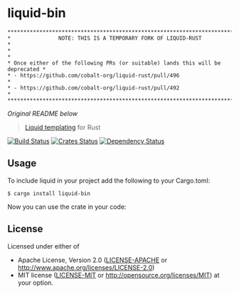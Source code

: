 liquid-bin
===========

    ********************************************************************************
    *               NOTE: THIS IS A TEMPORARY FORK OF LIQUID-RUST                  *
    *                                                                              *
    * Once either of the following PRs (or suitable) lands this will be deprecated *
    * - https://github.com/cobalt-org/liquid-rust/pull/496                         *
    * - https://github.com/cobalt-org/liquid-rust/pull/492                         *
    ********************************************************************************


*Original README below*

> [Liquid templating](http://liquidmarkup.org/) for Rust

[![Build Status](https://dev.azure.com/cobalt-org/cobalt-org/_apis/build/status/liquid-rust?branchName=master)](https://dev.azure.com/cobalt-org/cobalt-org/_build/latest?definitionId=1&branchName=master)
[![Crates Status](https://img.shields.io/crates/v/liquid.svg)](https://crates.io/crates/liquid)
[![Dependency Status](https://dependencyci.com/github/cobalt-org/liquid-rust/badge)](https://dependencyci.com/github/cobalt-org/liquid-rust)

Usage
----------

To include liquid in your project add the following to your Cargo.toml:

```console
$ cargo install liquid-bin
```

Now you can use the crate in your code:

## License

Licensed under either of

 * Apache License, Version 2.0 ([LICENSE-APACHE](LICENSE-APACHE) or http://www.apache.org/licenses/LICENSE-2.0)
 * MIT license ([LICENSE-MIT](LICENSE-MIT) or http://opensource.org/licenses/MIT)
  at your option.
